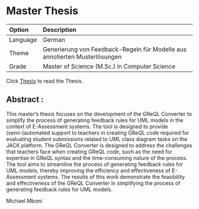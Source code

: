# Master Thesis

| Option | Description                                                                |
|:------ |:---------------------------------------------------------------------------|
| Language   | German                                                                     |
| Theme | Generierung von Feedback-Regeln für Modelle aus annotierten Musterlösungen |
| Grade    | Master of Science (M.Sc.) in Computer Science                                |

Click [Thesis](Masterthesis.pdf) to read the Thesis.

## Abstract :


This master’s thesis focuses on the development of the GReQL Converter to simplify the process of 
generating feedback rules for UML models in the context of E-Assessment systems. The tool
is designed to provide (semi-)automated support to teachers in creating GReQL code required for
evaluating student submissions related to UML class diagram tasks on the JACK platform. 
The GReQL Converter is designed to address the challenges that teachers face when creating
GReQL code, such as the need for expertise in GReQL syntax and the time-consuming nature of 
the process. The tool aims to streamline the process of generating feedback rules for UML
models, thereby improving the efficiency and effectiveness of E-Assessment systems. 
The results of this work demonstrate the feasibility and effectiveness of the GReQL
Converter in simplifying the process of generating feedback rules for UML models.


Michael Mboni
